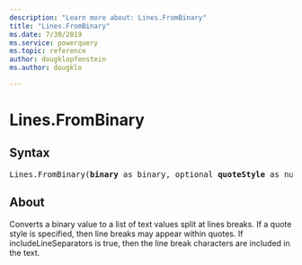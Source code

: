 ```yaml
---
description: "Learn more about: Lines.FromBinary"
title: "Lines.FromBinary"
ms.date: 7/30/2019
ms.service: powerquery
ms.topic: reference
author: dougklopfenstein
ms.author: dougklo

---
```

# Lines.FromBinary

## Syntax

<pre>
Lines.FromBinary(<b>binary</b> as binary, optional <b>quoteStyle</b> as nullable number, optional <b>includeLineSeparators</b> as nullable logical, optional <b>encoding</b> as nullable number) as list
</pre>

## About
Converts a binary value to a list of text values split at lines breaks. If a quote style is specified, then line breaks may appear within quotes. If includeLineSeparators is true, then the line break characters are included in the text.
